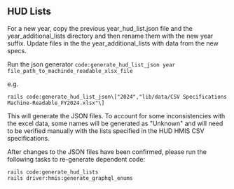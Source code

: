 
## HUD Lists

For a new year, copy the previous year_hud_list.json file and the year_additional_lists directory and then rename them with the new year suffix. Update files in the the year_additional_lists with data from the new specs.

Run the json generator `code:generate_hud_list_json year file_path_to_machinde_readable_xlsx_file`

e.g.
```
rails code:generate_hud_list_json\["2024","lib/data/CSV Specifications Machine-Readable_FY2024.xlsx"\]
```

This will generate the JSON files. To account for some inconsistencies with the excel data, some names will be generated as "Unknown" and will need to be verified manually with the lists specified in the HUD HMIS CSV specifications.

After changes to the JSON files have been confirmed, please run the following tasks to re-generate dependent code:

```
rails code:generate_hud_lists
rails driver:hmis:generate_graphql_enums
```